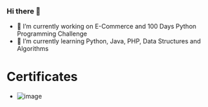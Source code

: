### Hi there 👋

<!--
**DLAyatoCabanilla/DLAyatoCabanilla** is a ✨ _special_ ✨ repository because its `README.md` (this file) appears on your GitHub profile.

Here are some ideas to get you started:

- 🔭 I’m currently working on ...
- 🌱 I’m currently learning ...
- 👯 I’m looking to collaborate on ...
- 🤔 I’m looking for help with ...
- 💬 Ask me about ...
- 📫 How to reach me: ...
- 😄 Pronouns: ...
- ⚡ Fun fact: ...
-->
- 🔭 I’m currently working on E-Commerce and 100 Days Python Programming Challenge
- 🌱 I’m currently learning Python, Java, PHP, Data Structures and Algorithms

# Certificates
- ![image](https://github.com/DLAyatoCabanilla/DLAyatoCabanilla/assets/139518282/b669e348-f993-4520-89ab-fb974c027734)
